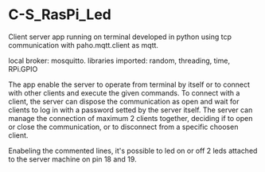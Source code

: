 # C-S_RasPi_Led
Client server app running on terminal developed in python using tcp communication with paho.mqtt.client as mqtt. 

local broker: mosquitto.
libraries imported: random, threading, time, RPi.GPIO

The app enable the server to operate from terminal by itself or to connect with other clients and execute the given commands.
To connect with a client, the server can dispose the communication as open and wait for clients to log in with a password setted by the server itself.
The server can manage the connection of maximum 2 clients together, deciding if to open or close the communication, or to disconnect from a specific choosen client.

Enabeling the commented lines, it's possible to led on or off 2 leds attached to the server machine on pin 18 and 19.

